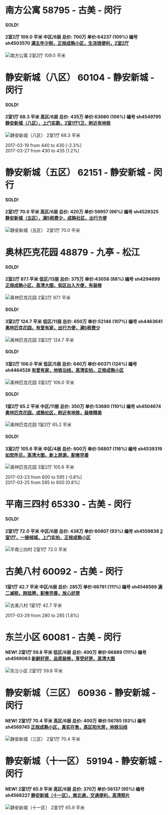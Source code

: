 # 南方公寓 58795 - 古美 - 闵行

#### SOLD!
#### 2室2厅 109.0 平米 中区/6层 总价: 700万 单价:64237 (109%) 编号 sh4503570 [满五年少税，正规成熟小区，生活很便利，2室2厅](https://href.li/?http://sh.lianjia.com/ershoufang/sh4503570.html)

![南方公寓 2室2厅 109.0 平米](http://cdn1.dooioo.com/fetch/vp/fy/gi/20170210/7bd9ec3b-12ac-433c-bd8c-887641868588.jpg_200x150.jpg)



    


# 静安新城（八区） 60104 - 静安新城 - 闵行

#### SOLD!
#### 2室1厅 68.3 平米 高区/6层 总价: 435万 单价:63680 (106%) 编号 sh4549795 [静安新城（八区），上门实勘，2室1厅1卫，附近有地铁](https://href.li/?http://sh.lianjia.com/ershoufang/sh4549795.html)

![静安新城（八区） 2室1厅 68.3 平米](http://cdn1.dooioo.com/fetch/vp/fy/gi/20170315/943f4ff7-19d7-4ab0-8bee-e092f21334bf.jpg_200x150.jpg)

2017-03-19 from 440 to 430 [-2.3%]<br />2017-03-27 from 430 to 435 [1.2%]

    


# 静安新城（五区） 62151 - 静安新城 - 闵行

#### SOLD!
#### 2室1厅 70.0 平米 高区/6层 总价: 420万 单价:59957 (96%) 编号 sh4529325 [静安新城（五区），满5税费少，成熟社区，出行方便](https://href.li/?http://sh.lianjia.com/ershoufang/sh4529325.html)

![静安新城（五区） 2室1厅 70.0 平米](http://cdn1.dooioo.com/fetch/vp/fy/gi/20160912/ca1437dc-baab-4517-adba-56b8cad31757.jpg_200x150.jpg)



    


# 奥林匹克花园 48879 - 九亭 - 松江

#### SOLD!
#### 2室2厅 87.1 平米 低区/13层 总价: 375万 单价:43058 (88%) 编号 sh4294699 [正规成熟小区，高清大图，低区出入方便，有装修](https://href.li/?http://sh.lianjia.com/ershoufang/sh4294699.html)

![奥林匹克花园 2室2厅 87.1 平米](http://cdn1.dooioo.com/fetch/vp/fy/gi/20160924/b8387662-a0ce-4896-beb5-a45a890f0901.jpg_200x150.jpg)



    
#### SOLD!
#### 3室2厅 124.7 平米 低区/11层 总价: 650万 单价:52146 (107%) 编号 sh4463641 [奥林匹克花园，有爱有家，出行方便，满5税费少](https://href.li/?http://sh.lianjia.com/ershoufang/sh4463641.html)

![奥林匹克花园 3室2厅 124.7 平米](http://cdn1.dooioo.com/fetch/vp/fy/gi/20161227/78b2265a-a14f-4580-8280-81d7b05d6535.jpg_200x150.jpg)



    
#### SOLD!
#### 3室2厅 106.0 平米 低区/5层 总价: 640万 单价:60371 (124%) 编号 sh4464528 [有爱有家，地铁沿线，高清实拍，正规成熟小区](https://href.li/?http://sh.lianjia.com/ershoufang/sh4464528.html)

![奥林匹克花园 3室2厅 106.0 平米](http://cdn1.dooioo.com/fetch/vp/fy/gi/20161017/0661aa26-f011-4213-92d3-d184c3b699ce.jpg_200x150.jpg)



    
#### SOLD!
#### 1室2厅 65.2 平米 中区/11层 总价: 350万 单价:53680 (110%) 编号 sh4504674 [奥林匹克花园，成熟社区，附近有地铁，装修精美](https://href.li/?http://sh.lianjia.com/ershoufang/sh4504674.html)

![奥林匹克花园 1室2厅 65.2 平米](http://cdn1.dooioo.com/fetch/vp/fy/gi/20160820/93194ee9-7b7e-43ed-8be5-c5b1f6833c47.jpg_200x150.jpg)



    
#### SOLD!
#### 3室2厅 105.6 平米 中区/4层 总价: 600万 单价:56807 (116%) 编号 sh4539319 [如您所见，高清大图，新上房源，配套完善](https://href.li/?http://sh.lianjia.com/ershoufang/sh4539319.html)

![奥林匹克花园 3室2厅 105.6 平米](http://cdn1.dooioo.com/fetch/vp/fy/gi/20160112/f898dfeb-bbaa-4d11-aa06-b94419c9fdd1.jpg_200x150.jpg)

2017-03-23 from 600 to 595 [-0.8%]<br />2017-03-25 from 595 to 600 [0.8%]

    


# 平南三四村 65330 - 古美 - 闵行

#### SOLD!
#### 2室1厅 72.0 平米 中区/6层 总价: 438万 单价:60807 (93%) 编号 sh4559838 [2室1厅，一链倾城，上门实拍，正规成熟小区](https://href.li/?http://sh.lianjia.com/ershoufang/sh4559838.html)

![平南三四村 2室1厅 72.0 平米](http://cdn1.dooioo.com/fetch/vp/fy/gi/20170307/3df8098f-6424-4a55-b651-05ca7522be12.jpg_200x150.jpg)



    


# 古美八村 60092 - 古美 - 闵行

#### 1室1厅 42.7 平米 中区/6层 总价: 285万 单价:66791 (111%) 编号 sh4548569 [满二减税，刚挂牌，配套完善，放心好房](https://href.li/?http://sh.lianjia.com/ershoufang/sh4548569.html)

![古美八村 1室1厅 42.7 平米](http://cdn7.dooioo.com/static/img/new-version/default_block.png)

2017-03-29 from 280 to 285 [1.8%]

    


# 东兰小区 60081 - 古美 - 闵行

#### NEW! 2室1厅 59.8 平米 低区/6层 总价: 400万 单价:66889 (111%) 编号 sh4569083 [新鲜好房，品质装修，享受好房，高清大图](https://href.li/?http://sh.lianjia.com/ershoufang/sh4569083.html)

![东兰小区 2室1厅 59.8 平米](http://cdn1.dooioo.com/fetch/vp/fy/gi/20170328/228a2f5c-00a1-4a3c-8d76-2a24f1cbddab.jpg_200x150.jpg)

    


# 静安新城（三区） 60936 - 静安新城 - 闵行

#### NEW! 2室1厅 70.4 平米 高区/6层 总价: 400万 单价:56785 (93%) 编号 sh4569745 [正规成熟小区，真实在售，高区阳光房，地铁沿线](https://href.li/?http://sh.lianjia.com/ershoufang/sh4569745.html)

![静安新城（三区） 2室1厅 70.4 平米](http://cdn1.dooioo.com/fetch/vp/fy/gi/20170327/7cff24c2-795d-4076-9c75-b940f056d669.jpg_200x150.jpg)

    


# 静安新城（十一区） 59194 - 静安新城 - 闵行

#### NEW! 2室1厅 65.9 平米 高区/6层 总价: 370万 单价:56137 (95%) 编号 sh4568227 [静安新城（十一区），南北通，交通便利，高清照片](https://href.li/?http://sh.lianjia.com/ershoufang/sh4568227.html)

![静安新城（十一区） 2室1厅 65.9 平米](http://cdn1.dooioo.com/fetch/vp/fy/gi/20170327/2ffb5976-05a9-4969-aac5-6275d4b5a7fe.jpg_200x150.jpg)

    


